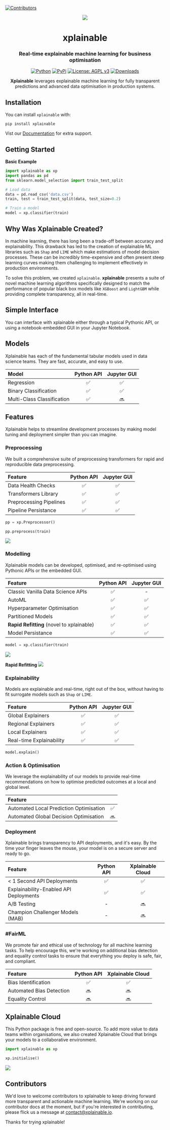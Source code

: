 
<!-- ALL-CONTRIBUTORS-BADGE:START - Do not remove or modify this section -->
[![Contributors](https://img.shields.io/badge/Contributors-2-orange.svg?style=flat-square)](#contributors-)
<!-- ALL-CONTRIBUTORS-BADGE:END -->

<div align="center">
<img src="https://github.com/xplainable/xplainable/blob/dev/docs/assets/logo/xplainable-logo.png">
<h1 align="center">xplainable</h1>
<h3 align="center">Real-time explainable machine learning for business optimisation</h3>
    
[![Python](https://img.shields.io/pypi/pyversions/xplainable)](https://pypi.org/project/xplainable/)
[![PyPi](https://img.shields.io/pypi/v/xplainable?color=blue)](https://pypi.org/project/xplainable/)
[![License: AGPL v3](https://img.shields.io/badge/License-AGPL_v3-blue.svg)](https://github.com/xplainable/xplainable/blob/dev/LICENSE)
[![Downloads](https://static.pepy.tech/badge/xplainable)](https://pepy.tech/project/xplainable)
    
**Xplainable** leverages explainable machine learning for fully transparent predictions and advanced data optimisation in production systems.
</div>


## Installation

You can install ``xplainable`` with:

```
pip install xplainable
```

Vist our [Documentation](https://xplainable.readthedocs.io) for extra support.

## Getting Started

**Basic Example**

```python
import xplainable as xp
import pandas as pd
from sklearn.model_selection import train_test_split

# Load data
data = pd.read_csv('data.csv')
train, test = train_test_split(data, test_size=0.2)

# Train a model
model = xp.classifier(train)
```

## Why Was Xplainable Created?
In machine learning, there has long been a trade-off between accuracy and 
explainability. This drawback has led to the creation of explainable ML
libraries such as ``Shap`` and ``LIME`` which make estimations of model decision
processes. These can be incredibly time-expensive and often present steep
learning curves making them challenging to implement effectively in production
environments.

To solve this problem, we created ``xplainable``. **xplainable** presents a
suite of novel machine learning algorithms specifically designed to match the
performance of popular black box models like ``XGBoost`` and ``LightGBM`` while
providing complete transparency, all in real-time.

## Simple Interface
You can interface with xplainable either through a typical Pythonic API, or
using a notebook-embedded GUI in your Jupyter Notebook.

## Models
Xplainable has each of the fundamental tabular models used in data science
teams. They are fast, accurate, and easy to use.

| Model | Python API| Jupyter GUI |
|:------|:------:|:------:|
| Regression | ✅ | ✅ |
| Binary Classification | ✅ | ✅ |
| Multi-Class Classification | ✅ | 🔜 |

## Features
Xplainable helps to streamline development processes by making model tuning
and deployment simpler than you can imagine.

### Preprocessing
We built a comprehensive suite of preprocessing transformers for rapid and
reproducible data preprocessing.

| Feature | Python API| Jupyter GUI |
|:------|:------:|:------:|
| Data Health Checks | ✅ | ✅ |
| Transformers Library | ✅ | ✅ |
| Preprocessing Pipelines | ✅ | ✅ |
| Pipeline Persistance | ✅ | ✅ |

```python
pp = xp.Preprocessor()

pp.preprocess(train)
```
<img src="https://github.com/xplainable/xplainable/blob/dev/docs/assets/gifs/preprocessing.gif">


### Modelling
Xplainable models can be developed, optimised, and re-optimised using Pythonic
APIs or the embedded GUI.

| Feature | Python API| Jupyter GUI |
|:------|:------:|:------:|
| Classic Vanilla Data Science APIs | ✅ | - |
| AutoML | ✅ | ✅ |
| Hyperparameter Optimisation | ✅ | ✅ |
| Partitioned Models | ✅ | ✅ |
| **Rapid Refitting** (novel to xplainable) | ✅ | ✅ |
| Model Persistance | ✅ | ✅ |

```python
model = xp.classifier(train)
```
<img src="https://github.com/xplainable/xplainable/blob/dev/docs/assets/gifs/gui_classifier.gif">

**Rapid Refitting**
<img src="https://github.com/xplainable/xplainable/blob/dev/docs/assets/gifs/recalibrate.gif">

### Explainability
Models are explainable and real-time, right out of the box, without having to fit
surrogate models such as ``Shap`` or ``LIME``.

| Feature | Python API| Jupyter GUI |
|:------|:------:|:------:|
| Global Explainers | ✅ | ✅ |
| Regional Explainers | ✅ | ✅ |
| Local Explainers | ✅ | ✅ |
| Real-time Explainability | ✅ | ✅ |

```python
model.explain()
```

### Action & Optimisation
We leverage the explainability of our models to provide real-time
recommendations on how to optimise predicted outcomes at a local and global
level.

| Feature |  |
|:------|:------:|
| Automated Local Prediction Optimisation | ✅ |
| Automated Global Decision Optimisation | 🔜 |

### Deployment
Xplainable brings transparency to API deployments, and it's easy. By the time
your finger leaves the mouse, your model is on a secure server and ready to go.

| Feature | Python API| Xplainable Cloud |
|:------|:------:|:------:|
| < 1 Second API Deployments | ✅ | ✅ |
| Explainability-Enabled API Deployments | ✅ | ✅ |
| A/B Testing | - | 🔜 |
| Champion Challenger Models (MAB) | - | 🔜 |

### #FairML
We promote fair and ethical use of technology for all machine learning tasks.
To help encourage this, we're working on additional bias detection and equality
control tasks to ensure that everything you deploy is safe, fair, and compliant.

| Feature | Python API| Xplainable Cloud |
|:------|:------:|:------:|
| Bias Identification | ✅ | ✅ |
| Automated Bias Detection | 🔜 | 🔜 |
| Equality Control | 🔜 | 🔜 |

## Xplainable Cloud
This Python package is free and open-source. To add more value to data teams
within organisations, we also created Xplainable Cloud that brings your models
to a collaborative environment.

```python
import xplainable as xp

xp.initialise()
```

<img src="https://github.com/xplainable/xplainable/blob/dev/docs/assets/gifs/initialise.gif">

## Contributors
We'd love to welcome contributors to xplainable to keep driving forward more
transparent and actionable machine learning. We're working on our contributor
docs at the moment, but if you're interested in contributing, please flick us a
message at contact@xplainable.io.

Thanks for trying xplainable!
